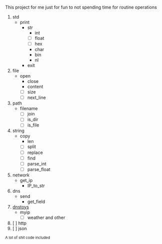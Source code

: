 This project for me just for fun to not spending time for routine operations

1. std
   - print
	   - str
		 - int
		 - [ ] float
		 - [ ] hex
		 - char
		 - bin
		 - nl
	 - exit
2. file
   - open
	 - close
	 - content
	 - [ ] size
	 - [ ] next_line
3. path
   - filename
	 - [ ] join
	 - [ ] is_dir
	 - [ ] is_file
4. string
   - copy
	 - len
	 - [ ] split
	 - [ ] replace
	 - [ ] find
	 - [ ] parse_int
	 - [ ] parse_float
5. network
   - get_ip
	 - IP_to_str
6. dns
   - send
	 - get_field
7. [dnstoys](https://www.dns.toys/)
   - myip
	 - [ ] weather and other
8. [ ] http
9. [ ] json

<sup>A lot of shit code included</sup>
